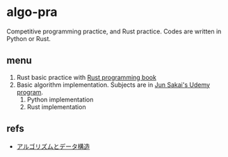 # algo-pra
Competitive programming practice, and Rust practice. Codes are written in Python or Rust.

## menu

1. Rust basic practice with [Rust programming book](https://doc.rust-jp.rs/book-ja)
2. Basic algorithm implementation. Subjects are in [Jun Sakai's Udemy program](https://www.udemy.com/course/python-algo/).
   1. Python implementation
   2. Rust implementation


## refs

- [アルゴリズムとデータ構造](https://www.amazon.co.jp/dp/4065128447)

